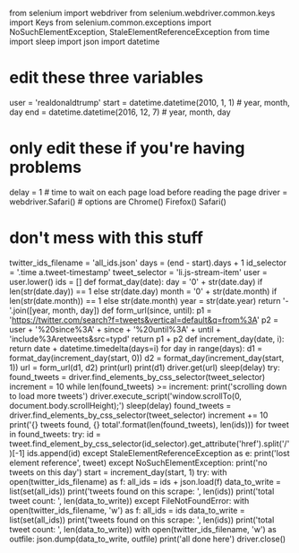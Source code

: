 
from selenium import webdriver
from selenium.webdriver.common.keys import Keys
from selenium.common.exceptions import NoSuchElementException, StaleElementReferenceException
from time import sleep
import json
import datetime
# edit these three variables
user = 'realdonaldtrump'
start = datetime.datetime(2010, 1, 1)  # year, month, day
end = datetime.datetime(2016, 12, 7)  # year, month, day
# only edit these if you're having problems
delay = 1  # time to wait on each page load before reading the page
driver = webdriver.Safari()  # options are Chrome() Firefox() Safari()
# don't mess with this stuff
twitter_ids_filename = 'all_ids.json'
days = (end - start).days + 1
id_selector = '.time a.tweet-timestamp'
tweet_selector = 'li.js-stream-item'
user = user.lower()
ids = []
def format_day(date):
    day = '0' + str(date.day) if len(str(date.day)) == 1 else str(date.day)
    month = '0' + str(date.month) if len(str(date.month)) == 1 else str(date.month)
    year = str(date.year)
return '-'.join([year, month, day])
def form_url(since, until):
    p1 = 'https://twitter.com/search?f=tweets&vertical=default&q=from%3A'
    p2 =  user + '%20since%3A' + since + '%20until%3A' + until + 'include%3Aretweets&src=typd'
return p1 + p2
def increment_day(date, i):
return date + datetime.timedelta(days=i)
for day in range(days):
    d1 = format_day(increment_day(start, 0))
    d2 = format_day(increment_day(start, 1))
    url = form_url(d1, d2)
print(url)
print(d1)
    driver.get(url)
    sleep(delay)
try:
        found_tweets = driver.find_elements_by_css_selector(tweet_selector)
        increment = 10
while len(found_tweets) >= increment:
print('scrolling down to load more tweets')
            driver.execute_script('window.scrollTo(0, document.body.scrollHeight);')
            sleep(delay)
            found_tweets = driver.find_elements_by_css_selector(tweet_selector)
            increment += 10
print('{} tweets found, {} total'.format(len(found_tweets), len(ids)))
for tweet in found_tweets:
try:
id = tweet.find_element_by_css_selector(id_selector).get_attribute('href').split('/')[-1]
                ids.append(id)
except StaleElementReferenceException as e:
print('lost element reference', tweet)
except NoSuchElementException:
print('no tweets on this day')
    start = increment_day(start, 1)
try:
with open(twitter_ids_filename) as f:
        all_ids = ids + json.load(f)
        data_to_write = list(set(all_ids))
print('tweets found on this scrape: ', len(ids))
print('total tweet count: ', len(data_to_write))
except FileNotFoundError:
with open(twitter_ids_filename, 'w') as f:
        all_ids = ids
        data_to_write = list(set(all_ids))
print('tweets found on this scrape: ', len(ids))
print('total tweet count: ', len(data_to_write))
with open(twitter_ids_filename, 'w') as outfile:
    json.dump(data_to_write, outfile)
print('all done here')
driver.close()
